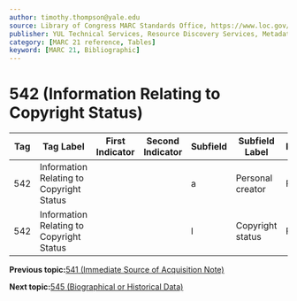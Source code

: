 ```yaml
---
author: timothy.thompson@yale.edu
source: Library of Congress MARC Standards Office, https://www.loc.gov/marc/bibliographic/bd542.html
publisher: YUL Technical Services, Resource Discovery Services, Metadata Services Unit
category: [MARC 21 reference, Tables]
keyword: [MARC 21, Bibliographic]
---
```


# 542 \(Information Relating to Copyright Status\)

|Tag|Tag Label|First Indicator|Second Indicator|Subfield|Subfield Label|Repeatable|
|---|---------|---------------|----------------|--------|--------------|----------|
|542|Information Relating to Copyright Status| | |a|Personal creator|F|
|542|Information Relating to Copyright Status| | |l|Copyright status|F|

**Previous topic:**[541 \(Immediate Source of Acquisition Note\)](../tables/541_bib_table.md)

**Next topic:**[545 \(Biographical or Historical Data\)](../tables/545_bib_table.md)

